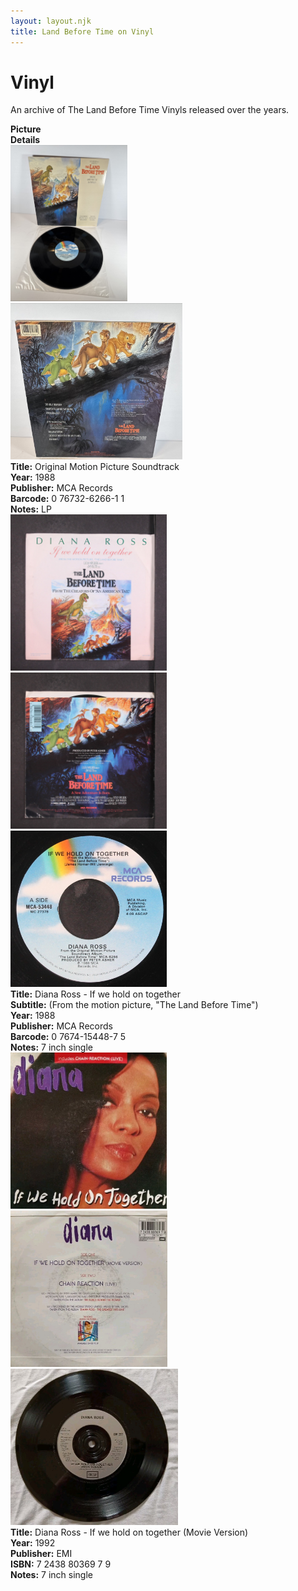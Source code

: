 ```yaml
---
layout: layout.njk
title: Land Before Time on Vinyl
---
```


# Vinyl


An archive of The Land Before Time Vinyls released over the years.

<div class="item-table">
  <div class="item-header">
    <div class="item-image"><strong>Picture</strong></div>
    <div class="item-details"><strong>Details</strong></div>
  </div>


<div class="item-entry">
  <div class="item-image">
    <a href="/images//media/vinyl/OSTVinyl.jpg" data-lightbox="books" data-title="Original Motion Picture Soundtrack">
        <div class="img-box">
          <img src="/images//media/vinyl/OSTVinyl.jpg" alt="Original Motion Picture Soundtrack" style="height:250px; object-fit:cover;" loading="lazy">
        </div>
      </a>
      <a href="/images//media/vinyl/OSTVinyl-back.jpg" data-lightbox="books" data-title="Original Motion Picture Soundtrack">
        <div class="img-box">
          <img src="/images//media/vinyl/OSTVinyl-back.jpg" alt="Original Motion Picture Soundtrack" style="height:250px; object-fit:cover;" loading="lazy">
        </div>
      </a>
  </div>
  <div class="item-details">
    <strong>Title:</strong> Original Motion Picture Soundtrack<br/>
      <strong>Year:</strong> 1988<br/>
      <strong>Publisher:</strong> MCA Records<br/>
      <strong>Barcode:</strong> 0 76732-6266-1 1<br/>
      <strong>Notes:</strong> LP<br/>
  </div>
</div>

  <div class="item-entry">
  <div class="item-image">
    <a href="/images/media/vinyl/7inchdianaross.jpg" data-lightbox="books" data-title="Diana Ross - If we hold on together">
        <div class="img-box">
          <img src="/images/media/vinyl/7inchdianaross.jpg" alt="Diana Ross - If we hold on together" style="height:250px; object-fit:cover;" loading="lazy">
        </div>
      </a>
      <a href="/images/media/vinyl/7inchdianaross-back.jpg" data-lightbox="books" data-title="Diana Ross - If we hold on together">
        <div class="img-box">
          <img src="/images/media/vinyl/7inchdianaross-back.jpg" alt="Diana Ross - If we hold on together" style="height:250px; object-fit:cover;" loading="lazy">
        </div>
      </a>
      <a href="/images/media/vinyl/7inchdianaross-disc.jpg" data-lightbox="books" data-title="Diana Ross - If we hold on together">
        <div class="img-box">
          <img src="/images/media/vinyl/7inchdianaross-disc.jpg" alt="Diana Ross - If we hold on together" style="height:250px; object-fit:cover;" loading="lazy">
        </div>
      </a>
  </div>
  <div class="item-details">
    <strong>Title:</strong> Diana Ross - If we hold on together<br/>
      <strong>Subtitle:</strong> (From the motion picture, "The Land Before Time")<br/>
      <strong>Year:</strong> 1988<br/>
      <strong>Publisher:</strong> MCA Records<br/>
      <strong>Barcode:</strong> 0 7674-15448-7 5<br/>
      <strong>Notes:</strong> 7 inch single<br/>
  </div>
</div>

<div class="item-entry">
  <div class="item-image">
    <a href="/images/media/vinyl/ifweholdontogether1992.jpg" data-lightbox="books" data-title="Diana Ross - If we hold on together (Movie Version)">
        <div class="img-box">
          <img src="/images/media/vinyl/ifweholdontogether1992.jpg" alt="Diana Ross - If we hold on together (Movie Version)" style="height:250px; object-fit:cover;" loading="lazy">
        </div>
      </a>
      <a href="/images/media/vinyl/ifweholdontogether1992-back.jpg" data-lightbox="books" data-title="Diana Ross - If we hold on together (Movie Version)">
        <div class="img-box">
          <img src="/images/media/vinyl/ifweholdontogether1992-back.jpg" alt="Diana Ross - If we hold on together (Movie Version)" style="height:250px; object-fit:cover;" loading="lazy">
        </div>
      </a>
      <a href="/images/media/vinyl/ifweholdontogether1992-disc.jpg" data-lightbox="books" data-title="Diana Ross - If we hold on together (Movie Version)">
        <div class="img-box">
          <img src="/images/media/vinyl/ifweholdontogether1992-disc.jpg" alt="Diana Ross - If we hold on together (Movie Version)" style="height:250px; object-fit:cover;" loading="lazy">
        </div>
      </a>
  </div>
  <div class="item-details">
    <strong>Title:</strong> Diana Ross - If we hold on together (Movie Version)<br/>
      <strong>Year:</strong> 1992<br/>
      <strong>Publisher:</strong> EMI<br/>
      <strong>ISBN:</strong> 7 2438 80369 7 9<br/>
      <strong>Notes:</strong> 7 inch single<br/>
  </div>
</div>



</div>